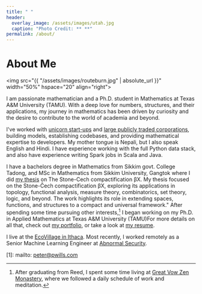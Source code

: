 ```yaml
---
title: " "
header:
  overlay_image: /assets/images/utah.jpg
  caption: "Photo Credit: ** **"
permalink: /about/
---
```


# About Me

<img src="{{ "/assets/images/routeburn.jpg" | absolute_url }}"
width="50%" hspace="20" align="right">

I am passionate mathematician and a Ph.D. student in Mathematics at Texas A&M University (TAMU). With a deep love for numbers, structures, and their applications, my journey in mathematics has been driven by curiosity and the desire to contribute to the world of academia and beyond.

I've worked with [unicorn start-ups][5] and [large publicly traded corporations][6],
building models, establishing codebases, and providing mathematical expertise to
developers. My mother tongue is Nepali, but I also speak English and Hindi. I have
experience working with the full Python data stack, and also have experience writing
Spark jobs in Scala and Java.

I have a bachelors degree in Mathematics from Sikkim govt. College Tadong, and MSc in Mathematics from Sikkim University, Gangtok where I did
[my thesis][2] on The Stone-Cech compactification βX. My thesis focused on the Stone-Čech compactification 
βX, exploring its applications in topology, functional analysis, measure theory, combinatorics, set theory, logic, and beyond. The work highlights its role in extending spaces, functions, and structures to a compact and universal framework."
After spending some time pursuing other interests,[^fnote2] I began working on my
Ph.D. in Applied Mathematics at Texas A&M University (TAMU)For more details on all that, check out [my portfolio](/portfolio/), or
take a look at [my resume][4].

I live at the [EcoVillage in Ithaca](https://ecovillageithaca.org/). Most recently, I
worked remotely as a Senior Machine Learning Engineer at [Abnormal
Security](https://abnormalsecurity.com/).

[^fnote2]: After graduating from Reed, I spent some time living at
	[Great Vow Zen Monastery][3], where we followed a daily schedule of work and
	meditation.

[1]: mailto: peter@pwills.com

[2]: /assets/docs/thesis.pdf

[3]: https://www.zendust.org/monastery

[4]: /assets/docs/resume.pdf

[5]: https://www.abnormalsecurity.com

[6]: https://www.stitchfix.com

[7]: https://multithreaded.stitchfix.com/algorithms/
